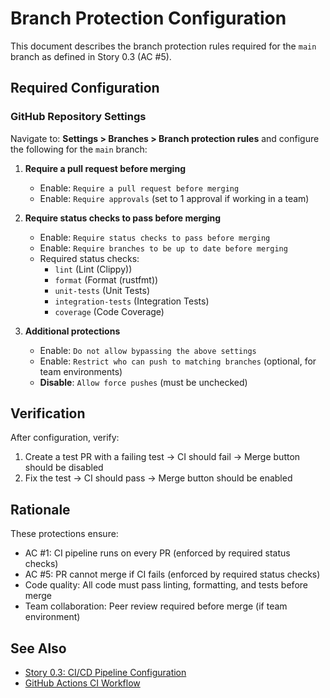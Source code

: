 # Branch Protection Configuration

This document describes the branch protection rules required for the `main` branch as defined in Story 0.3 (AC #5).

## Required Configuration

### GitHub Repository Settings

Navigate to: **Settings > Branches > Branch protection rules** and configure the following for the `main` branch:

1. **Require a pull request before merging**
   - Enable: `Require a pull request before merging`
   - Enable: `Require approvals` (set to 1 approval if working in a team)

2. **Require status checks to pass before merging**
   - Enable: `Require status checks to pass before merging`
   - Enable: `Require branches to be up to date before merging`
   - Required status checks:
     - `lint` (Lint (Clippy))
     - `format` (Format (rustfmt))
     - `unit-tests` (Unit Tests)
     - `integration-tests` (Integration Tests)
     - `coverage` (Code Coverage)

3. **Additional protections**
   - Enable: `Do not allow bypassing the above settings`
   - Enable: `Restrict who can push to matching branches` (optional, for team environments)
   - **Disable**: `Allow force pushes` (must be unchecked)

## Verification

After configuration, verify:
1. Create a test PR with a failing test → CI should fail → Merge button should be disabled
2. Fix the test → CI should pass → Merge button should be enabled

## Rationale

These protections ensure:
- AC #1: CI pipeline runs on every PR (enforced by required status checks)
- AC #5: PR cannot merge if CI fails (enforced by required status checks)
- Code quality: All code must pass linting, formatting, and tests before merge
- Team collaboration: Peer review required before merge (if team environment)

## See Also

- [Story 0.3: CI/CD Pipeline Configuration](../stories/story-0.3.md)
- [GitHub Actions CI Workflow](../.github/workflows/ci.yml)
